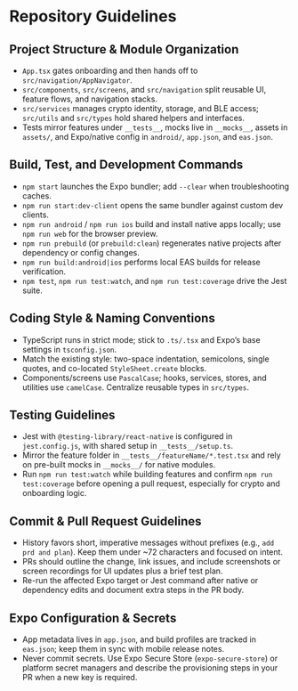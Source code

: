# Repository Guidelines

## Project Structure & Module Organization
- `App.tsx` gates onboarding and then hands off to `src/navigation/AppNavigator`.
- `src/components`, `src/screens`, and `src/navigation` split reusable UI, feature flows, and navigation stacks.
- `src/services` manages crypto identity, storage, and BLE access; `src/utils` and `src/types` hold shared helpers and interfaces.
- Tests mirror features under `__tests__`, mocks live in `__mocks__`, assets in `assets/`, and Expo/native config in `android/`, `app.json`, and `eas.json`.

## Build, Test, and Development Commands
- `npm start` launches the Expo bundler; add `--clear` when troubleshooting caches.
- `npm run start:dev-client` opens the same bundler against custom dev clients.
- `npm run android` / `npm run ios` build and install native apps locally; use `npm run web` for the browser preview.
- `npm run prebuild` (or `prebuild:clean`) regenerates native projects after dependency or config changes.
- `npm run build:android|ios` performs local EAS builds for release verification.
- `npm test`, `npm run test:watch`, and `npm run test:coverage` drive the Jest suite.

## Coding Style & Naming Conventions
- TypeScript runs in strict mode; stick to `.ts/.tsx` and Expo’s base settings in `tsconfig.json`.
- Match the existing style: two-space indentation, semicolons, single quotes, and co-located `StyleSheet.create` blocks.
- Components/screens use `PascalCase`; hooks, services, stores, and utilities use `camelCase`. Centralize reusable types in `src/types`.

## Testing Guidelines
- Jest with `@testing-library/react-native` is configured in `jest.config.js`, with shared setup in `__tests__/setup.ts`.
- Mirror the feature folder in `__tests__/featureName/*.test.tsx` and rely on pre-built mocks in `__mocks__/` for native modules.
- Run `npm run test:watch` while building features and confirm `npm run test:coverage` before opening a pull request, especially for crypto and onboarding logic.

## Commit & Pull Request Guidelines
- History favors short, imperative messages without prefixes (e.g., `add prd and plan`). Keep them under ~72 characters and focused on intent.
- PRs should outline the change, link issues, and include screenshots or screen recordings for UI updates plus a brief test plan.
- Re-run the affected Expo target or Jest command after native or dependency edits and document extra steps in the PR body.

## Expo Configuration & Secrets
- App metadata lives in `app.json`, and build profiles are tracked in `eas.json`; keep them in sync with mobile release notes.
- Never commit secrets. Use Expo Secure Store (`expo-secure-store`) or platform secret managers and describe the provisioning steps in your PR when a new key is required.
